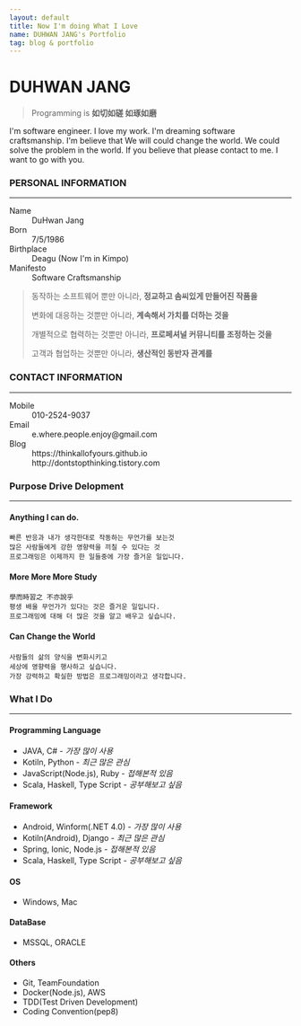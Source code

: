 ```yaml
---
layout: default
title: Now I'm doing What I Love
name: DUHWAN JANG's Portfolio
tag: blog & portfolio
---
```

# DUHWAN JANG
>Programming is **如切如磋 如琢如磨**

I'm software engineer. I love my work.
I'm dreaming software craftsmanship.
I'm believe that We will could change the world.
We could solve the problem in the world.
If you believe that please contact to me.
I want to go with you.

### PERSONAL INFORMATION
* * *
<dl>
<dt>Name</dt>
<dd>DuHwan Jang</dd>
<dt>Born</dt>
<dd>7/5/1986</dd>
<dt>Birthplace</dt>
<dd>Deagu (Now I'm in Kimpo)</dd>
<dt>Manifesto</dt>
<dd>Software Craftsmanship</dd>
</dl>

>동작하는 소프트웨어 뿐만 아니라, **정교하고 솜씨있게 만들어진 작품을**
>
>변화에 대응하는 것뿐만 아니라, **계속해서 가치를 더하는 것을**
>
>개별적으로 협력하는 것뿐만 아니라, **프로페셔널 커뮤니티를 조정하는 것을**
>
>고객과 협업하는 것뿐만 아니라, **생산적인 동반자 관계를**

### CONTACT INFORMATION
* * *
<dl>
<dt>Mobile</dt>
<dd>010-2524-9037</dd>
<dt>Email</dt>
<dd>e.where.people.enjoy@gmail.com </dd>
<dt>Blog</dt>
<dd>https://thinkallofyours.github.io</dd>
<dd>http://dontstopthinking.tistory.com</dd>
</dl>

### Purpose Drive Delopment
* * *

#### [](#header-4)Anything I can do.
```
빠른 반응과 내가 생각한대로 작동하는 무언가를 보는것
많은 사람들에게 강한 영향력을 끼칠 수 있다는 것
프로그래밍은 이제까지 한 일들중에 가장 즐거운 일입니다. 
```

#### [](#header-4)More More More Study
```
學而時習之 不亦說乎
평생 배울 무언가가 있다는 것은 즐거운 일입니다.
프로그래밍에 대해 더 많은 것을 알고 배우고 싶습니다.
```

#### [](#header-4)Can Change the World
```
사람들의 삶의 양식을 변화시키고 
세상에 영향력을 행사하고 싶습니다.
가장 강력하고 확실한 방법은 프로그래밍이라고 생각합니다.
```

### What I Do
* * *
#### Programming Language

* JAVA, C# - _가장 많이 사용_
* Kotiln, Python - _최근 많은 관심_ 
* JavaScript(Node.js), Ruby - _접해본적 있음_
*  Scala, Haskell, Type Script - _공부해보고 싶음_

#### Framework
* Android, Winform(.NET 4.0)  - _가장 많이 사용_ 
* Kotiln(Android), Django - _최근 많은 관심_ 
* Spring, Ionic, Node.js - _접해본적 있음_
* Scala, Haskell, Type Script - _공부해보고 싶음_

#### OS
* Windows, Mac

#### DataBase
* MSSQL, ORACLE

#### Others
* Git, TeamFoundation
* Docker(Node.js), AWS
* TDD(Test Driven Development)
* Coding Convention(pep8)

